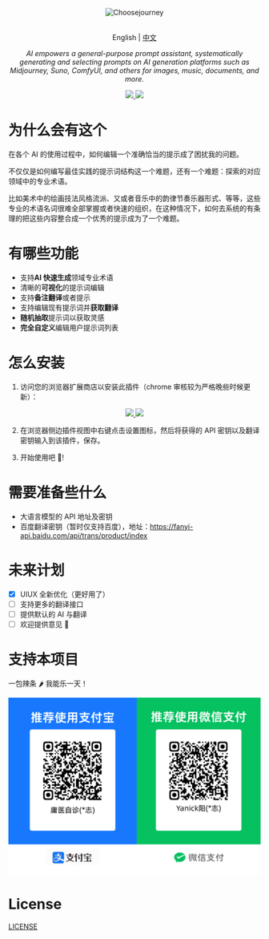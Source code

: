 <p align="center"><picture>
<img alt="Choosejourney" src="https://yanick.oss-cn-beijing.aliyuncs.com/img/README-2024-11-02-06-36-46.png">
</picture>
</p>
<p align="center">
    <br> English | <a href="README-CN.md">中文</a>
</p>
<p align="center">
    <em>AI empowers a general-purpose prompt assistant, systematically generating and selecting prompts on AI generation platforms such as Midjourney, Suno, ComfyUI, and others for images, music, documents, and more.</em>
</p>

<p align="center">

  <a href="https://chromewebstore.google.com/detail/choosejourney/lhhnmdfkkdmflpnpcngmiofcnokikmgf?authuser=0&hl=zh-CN" target="_blank">
    <img src="https://yanick.oss-cn-beijing.aliyuncs.com/img/README-2024-11-02-06-37-42.png" />
  </a>
  <a href="https://microsoftedge.microsoft.com/addons/detail/choosejourney/mfpjhghgmaicdaaljjgiglmmdjoiacga" target="_blank">
    <img src="https://yanick.oss-cn-beijing.aliyuncs.com/img/README-2024-11-02-06-37-19.png" />
  </a>
</p>

# 为什么会有这个

在各个 AI 的使用过程中，如何编辑一个准确恰当的提示成了困扰我的问题。

不仅仅是如何编写最佳实践的提示词结构这一个难题，还有一个难题：探索的对应领域中的专业术语。

比如美术中的绘画技法风格流派、又或者音乐中的韵律节奏乐器形式、等等，这些专业的术语名词很难全部掌握或者快速的组织，在这种情况下，如何去系统的有条理的把这些内容整合成一个优秀的提示成为了一个难题。

# 有哪些功能

- 支持**AI 快速生成**领域专业术语
- 清晰的**可视化**的提示词编辑
- 支持**备注翻译**或者提示
- 支持编辑现有提示词并**获取翻译**
- **随机抽取**提示词以获取灵感
- **完全自定义**编辑用户提示词列表

# 怎么安装

1. 访问您的浏览器扩展商店以安装此插件（chrome 审核较为严格晚些时候更新）：
<p align="center">

  <a href="https://chromewebstore.google.com/detail/choosejourney/lhhnmdfkkdmflpnpcngmiofcnokikmgf?authuser=0&hl=zh-CN" target="_blank">
    <img src="https://yanick.oss-cn-beijing.aliyuncs.com/img/README-2024-11-02-06-37-42.png" />
  </a>
  <a href="https://microsoftedge.microsoft.com/addons/detail/choosejourney/mfpjhghgmaicdaaljjgiglmmdjoiacga" target="_blank">
    <img src="https://yanick.oss-cn-beijing.aliyuncs.com/img/README-2024-11-02-06-37-19.png" />
  </a>
</p>

2. 在浏览器侧边插件视图中右键点击设置图标，然后将获得的 API 密钥以及翻译密钥输入到该插件，保存。

3. 开始使用吧 🎉!

# 需要准备些什么

- 大语言模型的 API 地址及密钥
- 百度翻译密钥（暂时仅支持百度），地址：https://fanyi-api.baidu.com/api/trans/product/index

# 未来计划

- [x] UIUX 全新优化（更好用了）
- [ ] 支持更多的翻译接口
- [ ] 提供默认的 AI 与翻译
- [ ] 欢迎提供意见 👏

# 支持本项目

一包辣条 🌶 我能乐一天！

   <p align="center">
     <img width="600" src="打赏码.png" />
   </p>

# License

[LICENSE](./LICENSE)
